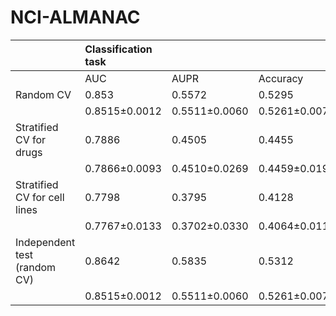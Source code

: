 # NCI-ALMANAC

||Classification task||||Regression task|||
|:--|:--|:--|:--|:--|:--|:--|:--|
||AUC|AUPR|Accuracy|F1-score|RMSE|R2|PCC|
|Random CV|0.853|0.5572|0.5295|0.8902|43.65|0.5088|0.7139|
||0.8515±0.0012|0.5511±0.0060|0.5261±0.0070|0.8805±0.0060|43.6964±0.8884|0.5079±0.0128|0.7214±0.0094|
|Stratified CV for drugs|0.7886|0.4505|0.4455|0.8698|52.66|0.2813|0.5398|
||0.7866±0.0093|0.4510±0.0269|0.4459±0.0198|0.8790±0.0088|52.9844±2.4998|0.2727±0.0210|0.5394±0.0283|
|Stratified CV for cell lines|0.7798|0.3795|0.4128|0.8378|51.68|0.3115|0.5632|
||0.7767±0.0133|0.3702±0.0330|0.4064±0.0112|0.8333±0.0343|51.9891±1.7549|0.3035±0.0232|0.5554±0.0222|
|Independent test (random CV)|0.8642|0.5835|0.5312|0.8896|43.38|0.5132|0.7165|
||0.8515±0.0012|0.5511±0.0060|0.5261±0.0070|0.8805±0.0060|43.2210±0.2897|0.5281±0.0063|0.7345±0.0048|
